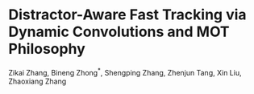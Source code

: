 # Distractor-Aware Fast Tracking via Dynamic Convolutions and MOT Philosophy

Zikai Zhang, Bineng Zhong<sup>*</sup>, Shengping Zhang, Zhenjun Tang, Xin Liu, Zhaoxiang Zhang

